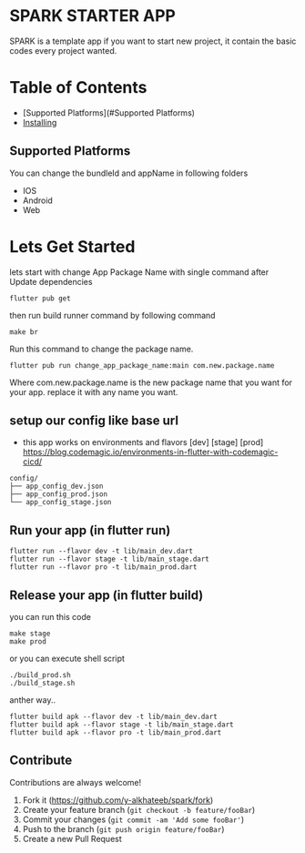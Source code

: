 # SPARK STARTER APP

SPARK is a template app if you want to start new project, it contain the basic codes every project wanted.

# Table of Contents
- [Supported Platforms](#Supported Platforms)
- [Installing](#lets-get-started)


## Supported Platforms

You can change the bundleId and appName in following folders

- IOS
- Android
- Web

# Lets Get Started

lets start with change App Package Name with single command after Update dependencies
```
flutter pub get
```
then run build runner command by following command
```
make br
```


Run this command to change the package name.
```
flutter pub run change_app_package_name:main com.new.package.name
```
Where com.new.package.name is the new package name that you want for your app. replace it with any name you want.

## setup our config like base url

- this app works on environments and flavors [dev] [stage] [prod]
  https://blog.codemagic.io/environments-in-flutter-with-codemagic-cicd/

```
config/
├── app_config_dev.json
├── app_config_prod.json
└── app_config_stage.json
```

## Run your app (in flutter run)

```
flutter run --flavor dev -t lib/main_dev.dart
flutter run --flavor stage -t lib/main_stage.dart
flutter run --flavor pro -t lib/main_prod.dart
```

## Release your app (in flutter build)

you can run this code
```
make stage
make prod
```
or you can execute shell script
```
./build_prod.sh
./build_stage.sh
```
anther way..
```
flutter build apk --flavor dev -t lib/main_dev.dart
flutter build apk --flavor stage -t lib/main_stage.dart
flutter build apk --flavor pro -t lib/main_prod.dart
```



## Contribute

Contributions are always welcome!

1. Fork it (<https://github.com/y-alkhateeb/spark/fork>)
2. Create your feature branch (`git checkout -b feature/fooBar`)
3. Commit your changes (`git commit -am 'Add some fooBar'`)
4. Push to the branch (`git push origin feature/fooBar`)
5. Create a new Pull Request